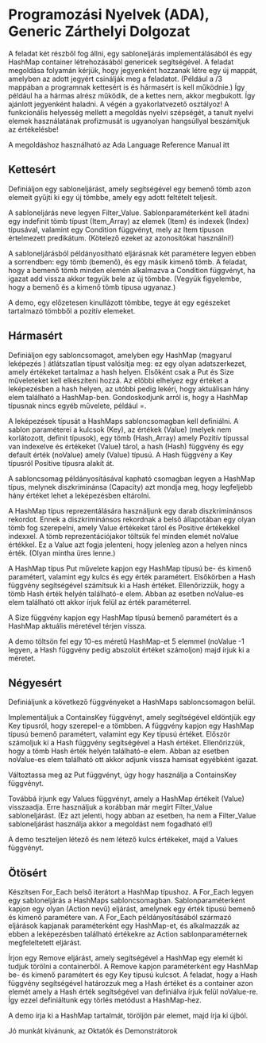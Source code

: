 # Programozási Nyelvek (ADA), Generic Zárthelyi Dolgozat
A feladat két részből fog állni, egy sabloneljárás implementálásából és egy HashMap container létrehozásából genericek segítségével. A feladat megoldása folyamán kérjük, hogy jegyenként hozzanak létre egy új mappát, amelyben az adott jegyért csinálják meg a feladatot. (Például a /3 mappában a programnak kettesért is és hármasért is kell működnie.) Így például ha a hármas alrész működik, de a kettes nem, akkor megbukott. Így ajánlott jegyenként haladni. A végén a gyakorlatvezető osztályoz! A funkcionális helyesség mellett a megoldás nyelvi szépségét, a tanult nyelvi elemek használatának profizmusát is ugyanolyan hangsúllyal beszámítjuk az értékelésbe!

A megoldáshoz használható az Ada Language Reference Manual itt

## Kettesért
Definiáljon egy sabloneljárást, amely segítségével egy bemenő tömb azon elemeit gyűjti ki egy új tömbbe, amely egy adott feltételt teljesít.

A sabloneljárás neve legyen Filter_Value. Sablonparaméterként kell átadni egy indefinit tömb típust (Item_Array) az elemek (Item) és indexek (Index) típusával, valamint egy Condition függvényt, mely az Item típuson értelmezett predikátum. (Kötelező ezeket az azonosítókat használni!)

A sabloneljárásból példányosítható eljárásnak két paramétere legyen ebben a sorrendben: egy tömb (bemenő), és egy másik kimenő tömb. A feladat, hogy a bemenő tömb minden elemén alkalmazva a Condition függvényt, ha igazat add vissza akkor tegyük bele az új tömbbe. (Vegyük figyelembe, hogy a bemenő és a kimenő tömb típusa ugyanaz.)

A demo, egy előzetesen kinullázott tömbbe, tegye át egy egészeket tartalmazó tömbből a pozitív elemeket.

## Hármasért
Definiáljon egy sabloncsomagot, amelyben egy HashMap (magyarul leképezés ) átlátszatlan típust valósítja meg: ez egy olyan adatszerkezet, amely értékeket tartalmaz a hash helyen. Elsőként csak a Put és Size műveleteket kell elkészíteni hozzá. Az előbbi elhelyez egy értéket a leképezésben a hash helyen, az utóbbi pedig lekéri, hogy aktuálisan hány elem található a HashMap-ben. Gondoskodjunk arról is, hogy a HashMap típusnak nincs egyéb művelete, például =.

A leképezések típusát a HashMaps sabloncsomagban kell definiálni. A sablon paraméterei a kulcsok (Key), az értékek (Value) (melyek nem korlátozott, definit típusok), egy tömb (Hash_Array) amely Pozitív típussal van indexelve és értékeket (Value) tárol, a hash (Hash) függvény és egy default érték (noValue) amely (Value) típusú. A Hash függvény a Key típusról Positive típusra alakít át.

A sabloncsomag példányosításával kapható csomagban legyen a HashMap típus, melynek diszkriminánsa (Capacity) azt mondja meg, hogy legfeljebb hány értéket lehet a leképezésben eltárolni.

A HashMap típus reprezentálására használjunk egy darab diszkriminánsos rekordot. Ennek a diszkriminánsos rekordnak a belső állapotában egy olyan tömb fog szerepelni, amely Value értékeket tárol és Positive értékekkel indexxel. A tömb reprezentációjakor töltsük fel minden elemét noValue értékkel. Ez a Value azt fogja jelenteni, hogy jelenleg azon a helyen nincs érték. (Olyan mintha üres lenne.)

A HashMap típus Put művelete kapjon egy HashMap típusú be- és kimenő paramétert, valamint egy kulcs és egy érték paramétert. Elsőkörben a Hash függvény segítségével számítsuk ki a Hash értéket. Ellenőrizzük, hogy a tömb Hash érték helyén található-e elem. Abban az esetben noValue-es elem található ott akkor írjuk felül az érték paraméterrel.

A Size függvény kapjon egy HashMap típusú bemenő paramétert és a HashMap aktuális méretével térjen vissza.

A demo töltsön fel egy 10-es méretű HashMap-et 5 elemmel (noValue -1 legyen, a Hash függvény pedig abszolút értéket számoljon) majd írjuk ki a méretet.

## Négyesért
Definiáljunk a következő függvényeket a HashMaps sabloncsomagon belül.

Implementáljuk a ContainsKey függvényt, amely segítségével eldöntjük egy Key tipusról, hogy szerepel-e a tömbben. A függvény kapjon egy HashMap típusú bemenő paramétert, valamint egy Key típusú értéket. Először számoljuk ki a Hash függvény segítségével a Hash értéket. Ellenőrizzük, hogy a tömb Hash érték helyén található-e elem. Abban az esetben noValue-es elem található ott akkor adjunk vissza hamisat egyébként igazat.

Változtassa meg az Put függvényt, úgy hogy használja a ContainsKey függvényt.

Továbbá írjunk egy Values függvényt, amely a HashMap értékeit (Value) visszaadja. Erre használjuk a korábban már megírt Filter_Value sabloneljárást. (Ez azt jelenti, hogy abban az esetben, ha nem a Filter_Value sabloneljárást használja akkor a megoldást nem fogadható el!)

A demo teszteljen létező és nem létező kulcs értékeket, majd a Values függvényt.

## Ötösért
Készítsen For_Each belső iterátort a HashMap típushoz. A For_Each legyen egy sabloneljárás a HashMaps sabloncsomagban. Sablonparaméterként kapjon egy olyan (Action nevű) eljárást, amelynek egy érték típusú bemenő és kimenő paramétere van. A For_Each példányosításából származó eljárások kapjanak paraméterként egy HashMap-et, és alkalmazzák az ebben a leképezésben található értékekre az Action sablonparaméternek megfeleltetett eljárást.

Írjon egy Remove eljárást, amely segítségével a HashMap egy elemét ki tudjuk törölni a containerből. A Remove kapjon paraméterként egy HashMap be- és kimenő paramétert és egy Key típusú kulcsot. A feladat, hogy a Hash függvény segítségével határozzuk meg a Hash értéket és a container azon elemét amely a Hash érték segítségével van definiálva írjuk felül noValue-re. Így ezzel definiáltunk egy törlés metódust a HashMap-hez.

A demo írja ki a HashMap tartalmát, töröljön pár elemet, majd írja ki újból.

Jó munkát kívánunk, az Oktatók és Demonstrátorok